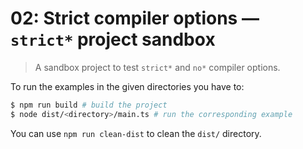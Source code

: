 # 02: Strict compiler options &mdash; `strict*` project sandbox
> A sandbox project to test `strict*` and `no*` compiler options.

To run the examples in the given directories you have to:

```bash
$ npm run build # build the project
$ node dist/<directory>/main.ts # run the corresponding example
```

You can use `npm run clean-dist` to clean the `dist/` directory.